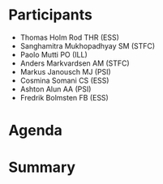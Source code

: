 # Participants

* Thomas Holm Rod THR (ESS)
* Sanghamitra Mukhopadhyay SM (STFC)
* Paolo Mutti PO (ILL)
* Anders Markvardsen AM (STFC)
* Markus Janousch MJ (PSI)
* Cosmina Somani CS (ESS)
* Ashton Alun AA (PSI)
* Fredrik Bolmsten FB (ESS)

# Agenda

# Summary 


